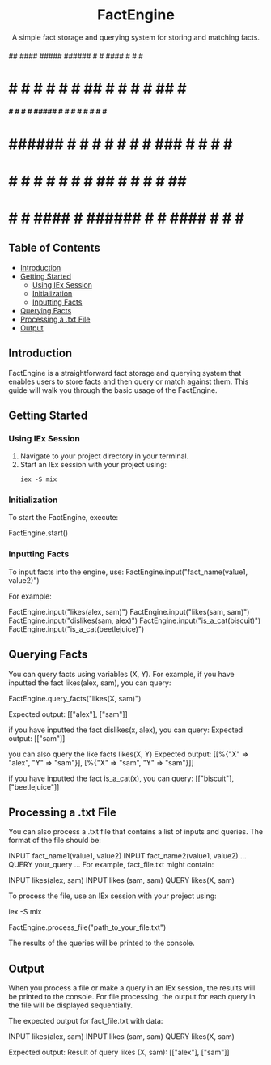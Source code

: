<div align="center">
  <h1>FactEngine</h1>
  <p>A simple fact storage and querying system for storing and matching facts.</p>
</div>


 ######   ##    ####  #####    ###### #    #  ####  # #    # ######
#       #  #  #    #   #      #      ##   # #    # # ##   # #
#####  #    # #        #      #####  # #  # #      # # #  # #####
#      ###### #        #      #      #  # # #  ### # #  # # #
#      #    # #    #   #      #      #   ## #    # # #   ## #
#      #    #  ####    #      ###### #    #  ####  # #    # ######

## Table of Contents
- [Introduction](#introduction)
- [Getting Started](#getting-started)
  - [Using IEx Session](#using-iex-session)
  - [Initialization](#initialization)
  - [Inputting Facts](#inputting-facts)
- [Querying Facts](#querying-facts)
- [Processing a .txt File](#processing-a-txt-file)
- [Output](#output)

## Introduction

FactEngine is a straightforward fact storage and querying system that enables users to store facts and then query or match against them. This guide will walk you through the basic usage of the FactEngine.

## Getting Started

### Using IEx Session

1. Navigate to your project directory in your terminal.
2. Start an IEx session with your project using:
   ```shell
   iex -S mix

### Initialization
To start the FactEngine, execute:

FactEngine.start()

### Inputting Facts

To input facts into the engine, use:
FactEngine.input("fact_name(value1, value2)")

For example:

FactEngine.input("likes(alex, sam)")
FactEngine.input("likes(sam, sam)")
FactEngine.input("dislikes(sam, alex)")
FactEngine.input("is_a_cat(biscuit)")
FactEngine.input("is_a_cat(beetlejuice)")


## Querying Facts
You can query facts using variables (X, Y). For example, if you have inputted the fact likes(alex, sam), you can query:

FactEngine.query_facts("likes(X, sam)")

Expected output:
[["alex"], ["sam"]]

if you have inputted the fact dislikes(x, alex), you can query:
Expected output:
[["sam"]]

you can also query the like facts likes(X, Y)
Expected output:
[[%{"X" => "alex", "Y" => "sam"}], [%{"X" => "sam", "Y" => "sam"}]]

if you have inputted the fact is_a_cat(x), you can query:
[["biscuit"], ["beetlejuice"]]


## Processing a .txt File
You can also process a .txt file that contains a list of inputs and queries. The format of the file should be:

INPUT fact_name1(value1, value2)
INPUT fact_name2(value1, value2)
...
QUERY your_query
...
For example, fact_file.txt might contain:


INPUT likes(alex, sam)
INPUT likes (sam, sam)
QUERY likes(X, sam)

To process the file, use an IEx session with your project using:

iex -S mix

FactEngine.process_file("path_to_your_file.txt")

The results of the queries will be printed to the console.

## Output
When you process a file or make a query in an IEx session, the results will be printed to the console. For file processing, the output for each query in the file will be displayed sequentially.

The expected output for fact_file.txt with data:

INPUT likes(alex, sam)
INPUT likes (sam, sam)
QUERY likes(X, sam)

Expected output:
Result of query likes (X, sam): [["alex"], ["sam"]]
